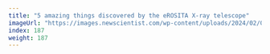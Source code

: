 ```yaml
---
title: "5 amazing things discovered by the eROSITA X-ray telescope"
imageUrl: "https://images.newscientist.com/wp-content/uploads/2024/02/08131957/SEI_189758025.jpg?width=788"
index: 187
weight: 187
---
```

